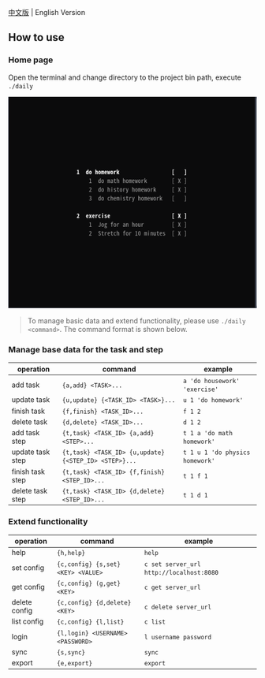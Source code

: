 [中文版](./README.md)  | English Version
## How to use

### Home page

Open the terminal and change directory to the project bin path, execute `./daily`

![](doc/img/home_page_en.png)

> To manage basic data and extend functionality, please use `./daily <command>`. The command format is shown below.

### Manage base data for the task and step

| operation        | command                                               | example                         |
| ---------------- | ----------------------------------------------------- | ------------------------------- |
| add task         | `{a,add} <TASK>...`                                   | `a 'do housework' 'exercise'`   |
| update task      | `{u,update} {<TASK_ID> <TASK>}...`                    | `u 1 'do homework' `            |
| finish task      | `{f,finish} <TASK_ID>... `                            | `f 1 2`                         |
| delete task      | `{d,delete} <TASK_ID>... `                            | `d 1 2`                         |
| add task step    | `{t,task} <TASK_ID> {a,add} <STEP>...`                | `t 1 a 'do math homework'`      |
| update task step | `{t,task} <TASK_ID> {u,update} {<STEP_ID> <STEP>}...` | `t 1 u 1 'do physics homework'` |
| finish task step | `{t,task} <TASK_ID> {f,finish} <STEP_ID>...`          | `t 1 f 1`                       |
| delete task step | `{t,task} <TASK_ID> {d,delete} <STEP_ID>...`          | `t 1 d 1`                       |

### Extend functionality

| operation     | command                            | example                                  |
| ------------- | ---------------------------------- | ---------------------------------------- |
| help          | `{h,help}`                         | `help`                                   |
| set config    | `{c,config} {s,set} <KEY> <VALUE>` | `c set server_url http://localhost:8080` |
| get config    | `{c,config} (g,get} <KEY>`         | `c get server_url`                       |
| delete config | `{c,config} {d,delete} <KEY>`      | `c delete server_url`                    |
| list config   | `{c,config} {l,list}`              | `c list`                                 |
| login         | `{l,login} <USERNAME> <PASSWORD>`  | `l username password`                    |
| sync          | `{s,sync}`                         | `sync`                                   |
| export        | `{e,export}`                       | `export`                                 |
